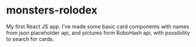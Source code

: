 # monsters-rolodex
My first React JS app.
I've made some basic card components with names from json placeholder api,
and pictures form RoboHash api, with possibility to search for cards.
